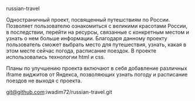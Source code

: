 russian-travel

Одностраничный проект, посвященный путешствиям по России. Позволяет пользователю ознакомиться с великими красотами России, в последствии, перейти на ресурсы, связанные с конкретным местом и узнать о нем больше информации. Благодаря данному проекту пользователь сможет выбрать место для путешествия, узнать, какая в этом месте сейчас погода, расписание поездок. В проекте использовались технологии html и css.

Планы по улучшению проекта включают в себя добавление различных iframe виджитов от Яндекса, позволяющих узнать погоду и расписание поездов не выходя с проекта.

git@github.com:iwadim72/russian-travel.git